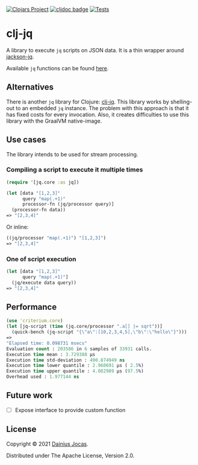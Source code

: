 [![Clojars Project](https://img.shields.io/clojars/v/lt.jocas/clj-jq.svg)](https://clojars.org/lt.jocas/clj-jq)
[![cljdoc badge](https://cljdoc.org/badge/lt.jocas/clj-jq)](https://cljdoc.org/d/lt.jocas/clj-jq/CURRENT)
[![Tests](https://github.com/dainiusjocas/clj-jq/actions/workflows/test.yml/badge.svg)](https://github.com/dainiusjocas/clj-jq/actions/workflows/test.yml)

# clj-jq

A library to execute `jq` scripts on JSON data. It is a thin wrapper around [jackson-jq](https://github.com/eiiches/jackson-jq).

Available `jq` functions can be found [here](https://github.com/eiiches/jackson-jq#implementation-status-and-current-limitations).

## Alternatives

There is another `jq` library for Clojure: [clj-jq](https://github.com/BrianMWest/clj-jq). 
This library works by shelling-out to an embedded `jq` instance.
The problem with this approach is that it has fixed costs for every invocation. 
Also, it creates difficulties to use this library with the GraalVM native-image.

## Use cases

The library intends to be used for stream processing.

### Compiling a script to execute it multiple times

```clojure
(require '[jq.core :as jq])

(let [data "[1,2,3]"
      query "map(.+1)"
      processor-fn (jq/processor query)]
  (processor-fn data))
=> "[2,3,4]"
```

Or inline:

```clojure
((jq/processor "map(.+1)") "[1,2,3]")
=> "[2,3,4]"
```

### One of script execution

```clojure
(let [data "[1,2,3]"
      query "map(.+1)"]
  (jq/execute data query))
=> "[2,3,4]"
```

## Performance

```clojure
(use 'criterium.core)
(let [jq-script (time (jq.core/processor ".a[] |= sqrt"))] 
  (quick-bench (jq-script "{\"a\":[10,2,3,4,5],\"b\":\"hello\"}")))
=>
"Elapsed time: 0.098731 msecs"
Evaluation count : 203586 in 6 samples of 33931 calls.
Execution time mean : 3.729388 µs
Execution time std-deviation : 490.874949 ns
Execution time lower quantile : 2.960691 µs ( 2.5%)
Execution time upper quantile : 4.082989 µs (97.5%)
Overhead used : 1.977144 ns
```

## Future work

- [ ] Expose interface to provide custom function

## License

Copyright &copy; 2021 [Dainius Jocas](https://www.jocas.lt).

Distributed under The Apache License, Version 2.0.

